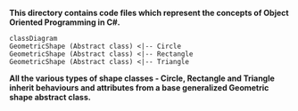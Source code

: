 <b>This directory contains code files which represent the concepts of Object Oriented Programming in C#.</b>
<br>

```mermaid
classDiagram
GeometricShape (Abstract class) <|-- Circle
GeometricShape (Abstract class) <|-- Rectangle
GeometricShape (Abstract class) <|-- Triangle
```

<b>All the various types of shape classes - Circle, Rectangle and Triangle inherit behaviours and attributes from a base generalized Geometric shape abstract class.</b>
